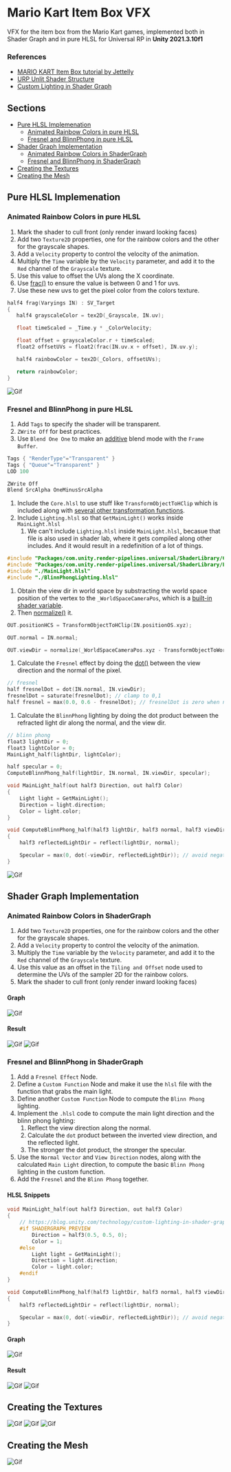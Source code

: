 # Mario Kart Item Box VFX

VFX for the item box from the Mario Kart games, implemented both in Shader Graph and in pure HLSL for Universal RP in **Unity 2021.3.10f1**

### References

- [MARIO KART Item Box tutorial by Jettelly](https://www.youtube.com/watch?v=4p0YvPHO4Wc)
- [URP Unlit Shader Structure](https://docs.unity3d.com/Packages/com.unity.render-pipelines.universal@8.2/manual/writing-shaders-urp-basic-unlit-structure.html)
- [Custom Lighting in Shader Graph](https://blog.unity.com/technology/custom-lighting-in-shader-graph-expanding-your-graphs-in-2019)

## Sections

- [Pure HLSL Implemenation](#pure-hlsl-implementation)
  - [Animated Rainbow Colors in pure HLSL](#animated-rainbow-colors-in-pure-hlsl)
  - [Fresnel and BlinnPhong in pure HLSL](#fresnel-and-blinn-phong-in-pure-hlsl)
- [Shader Graph Implementation](#shader-graph-implementation)
  - [Animated Rainbow Colors in ShaderGraph](#animated-rainbow-colors-in-shadergraph)
  - [Fresnel and BlinnPhong in ShaderGraph](#fresnel-and-blinn-phong-in-shadergraph)
- [Creating the Textures](#creating-the-textures)
- [Creating the Mesh](#creating-the-mesh)

## Pure HLSL Implemenation

### Animated Rainbow Colors in pure HLSL

1. Mark the shader to cull front (only render inward looking faces)
1. Add two `Texture2D` properties, one for the rainbow colors and the other for the grayscale shapes.
1. Add a `Velocity` property to control the velocity of the animation.
1. Multiply the `Time` variable by the `Velocity` parameter, and add it to the `Red` channel of the `Grayscale` texture.
1. Use this value to offset the UVs along the X coordinate.
1. Use [frac()](https://learn.microsoft.com/en-us/windows/win32/direct3dhlsl/dx-graphics-hlsl-frac) to ensure the value is between 0 and 1 for uvs.
1. Use these new uvs to get the pixel color from the colors texture.

```c
half4 frag(Varyings IN) : SV_Target
{
   half4 grayscaleColor = tex2D(_Grayscale, IN.uv);

   float timeScaled = _Time.y * _ColorVelocity;

   float offset = grayscaleColor.r + timeScaled;
   float2 offsetUVs = float2(frac(IN.uv.x + offset), IN.uv.y);

   half4 rainbowColor = tex2D(_Colors, offsetUVs);

   return rainbowColor;
}
```

![Gif](./docs/7.gif)

### Fresnel and BlinnPhong in pure HLSL

1. Add `Tags` to specify the shader will be transparent.
1. `ZWrite Off` for best practices.
1. Use `Blend One One` to make an [additive](https://docs.unity3d.com/Manual/SL-Blend.html) blend mode with the `Frame Buffer`.

```c
Tags { "RenderType"="Transparent" }
Tags { "Queue"="Transparent" }
LOD 100

ZWrite Off
Blend SrcAlpha OneMinusSrcAlpha
```

1. Include the `Core.hlsl` to use stuff like `TransformObjectToHClip` which is included along with [several other transformation functions](https://github.com/Unity-Technologies/Graphics/blob/86cdbd182b8fa8aeda2ff536434f9456f3e5029b/Packages/com.unity.render-pipelines.core/ShaderLibrary/SpaceTransforms.hlsl).
1. Include `Lighting.hlsl` so that `GetMainLight()` works inside `MainLight.hlsl`
   1. We can't include `Lighting.hlsl` inside `MainLight.hlsl`, becasue that file is also used in shader lab, where it gets compiled along other includes. And it would result in a redefinition of a lot of things.

```c
#include "Packages/com.unity.render-pipelines.universal/ShaderLibrary/Core.hlsl"
#include "Packages/com.unity.render-pipelines.universal/ShaderLibrary/Lighting.hlsl"
#include "./MainLight.hlsl"
#include "./BlinnPhongLighting.hlsl"
```

1. Obtain the view dir in world space by substracting the world space position of the vertex to the `_WorldSpaceCameraPos`, which is a [built-in shader variable](https://docs.unity3d.com/Manual/SL-UnityShaderVariables.html).
1. Then [normalize()](https://learn.microsoft.com/en-us/windows/win32/direct3dhlsl/dx-graphics-hlsl-normalize) it.

```c
OUT.positionHCS = TransformObjectToHClip(IN.positionOS.xyz);

OUT.normal = IN.normal;

OUT.viewDir = normalize(_WorldSpaceCameraPos.xyz - TransformObjectToWorld(IN.positionOS));
```

1. Calculate the `Fresnel` effect by doing the [dot()](https://learn.microsoft.com/en-us/windows/win32/direct3dhlsl/dx-graphics-hlsl-dot) between the view direction and the normal of the pixel.

```c
// fresnel
half fresnelDot = dot(IN.normal, IN.viewDir);
fresnelDot = saturate(fresnelDot); // clamp to 0,1
half fresnel = max(0.0, 0.6 - fresnelDot); // fresnelDot is zero when normal is 90 deg angle from view dir
```

1. Calculate the `BlinnPhong` lighting by doing the dot product between the refracted light dir along the normal, and the view dir.

```c
// blinn phong
float3 lightDir = 0;
float3 lightColor = 0;
MainLight_half(lightDir, lightColor);

half specular = 0;
ComputeBlinnPhong_half(lightDir, IN.normal, IN.viewDir, specular);
```

```c
void MainLight_half(out half3 Direction, out half3 Color)
{
    Light light = GetMainLight();
    Direction = light.direction;
    Color = light.color;
}
```

```c
void ComputeBlinnPhong_half(half3 lightDir, half3 normal, half3 viewDir, out half Specular)
{
    half3 reflectedLightDir = reflect(lightDir, normal);

    Specular = max(0, dot(-viewDir, reflectedLightDir)); // avoid negative values
}
```

![Gif](./docs/10.gif)

## Shader Graph Implementation

### Animated Rainbow Colors in ShaderGraph

1. Add two `Texture2D` properties, one for the rainbow colors and the other for the grayscale shapes.
1. Add a `Velocity` property to control the velocity of the animation.
1. Multiply the `Time` variable by the `Velocity` parameter, and add it to the `Red` channel of the `Grayscale` texture.
1. Use this value as an offset in the `Tiling and Offset` node used to determine the UVs of the sampler 2D for the rainbow colors.
1. Mark the shader to cull front (only render inward looking faces)

#### Graph

![Gif](./docs/color-graph.png)

#### Result

![Gif](./docs/5.gif)
![Gif](./docs/6.gif)

### Fresnel and BlinnPhong in ShaderGraph

1. Add a `Fresnel Effect` Node.
1. Define a `Custom Function` Node and make it use the `hlsl` file with the function that grabs the main light.
1. Define another `Custom Function` Node to compute the `Blinn Phong` lighting.
1. Implement the `.hlsl` code to compute the main light direction and the blinn phong lighting:
   1. Reflect the view direction along the normal.
   1. Calculate the `dot` product between the inverted view direction, and the reflected light.
   1. The stronger the dot product, the stronger the specular.
1. Use the `Normal Vector` and `View Direction` nodes, along with the calculated `Main Light` direction, to compute the basic `Blinn Phong` lighting in the custom function.
1. Add the `Fresnel` and the `Blinn Phong` together.

#### HLSL Snippets

```c
void MainLight_half(out half3 Direction, out half3 Color)
{
    // https://blog.unity.com/technology/custom-lighting-in-shader-graph-expanding-your-graphs-in-2019
    #if SHADERGRAPH_PREVIEW
        Direction = half3(0.5, 0.5, 0);
        Color = 1;
    #else
        Light light = GetMainLight();
        Direction = light.direction;
        Color = light.color;
    #endif
}
```

```c
void ComputeBlinnPhong_half(half3 lightDir, half3 normal, half3 viewDir, out half Specular)
{
    half3 reflectedLightDir = reflect(lightDir, normal);

    Specular = max(0, dot(-viewDir, reflectedLightDir)); // avoid negative values
}
```

#### Graph

![Gif](./docs/fresnel-blinn-phong-graph.png)

#### Result

![Gif](./docs/8.gif)
![Gif](./docs/9.gif)

## Creating the Textures

![Gif](./docs/1.gif)
![Gif](./docs/2.gif)
![Gif](./docs/3.gif)

## Creating the Mesh

![Gif](./docs/4.gif)
